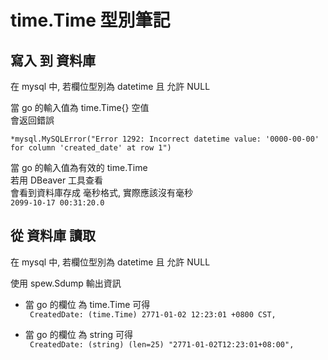# time.Time 型別筆記

## 寫入 到 資料庫
在 mysql 中, 若欄位型別為 datetime 且 允許 NULL  

當 go 的輸入值為 time.Time{} 空值  
會返回錯誤  
```
*mysql.MySQLError("Error 1292: Incorrect datetime value: '0000-00-00' for column 'created_date' at row 1")
```

當 go 的輸入值為有效的 time.Time   
若用 DBeaver 工具查看  
會看到資料庫存成 毫秒格式, 實際應該沒有毫秒  
`2099-10-17 00:31:20.0`

## 從 資料庫 讀取
在 mysql 中, 若欄位型別為 datetime 且 允許 NULL  

使用 spew.Sdump 輸出資訊  
- 當 go 的欄位 為 time.Time 可得  
    ` CreatedDate: (time.Time) 2771-01-02 12:23:01 +0800 CST,`

- 當 go 的欄位 為 string 可得  
    ` CreatedDate: (string) (len=25) "2771-01-02T12:23:01+08:00",`
